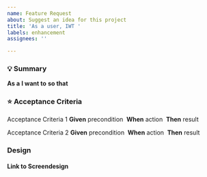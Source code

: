 ```yaml
---
name: Feature Request
about: Suggest an idea for this project
title: 'As a user, IWT '
labels: enhancement
assignees: ''

---
```


### :bulb: Summary
**As a** 
**I want to** 
**so that** 

### :star: Acceptance Criteria
Acceptance Criteria 1
**Given** precondition  
**When** action  
**Then** result 

Acceptance Criteria 2
**Given** precondition  
**When** action  
**Then** result 

### Design
#### Link to Screendesign
